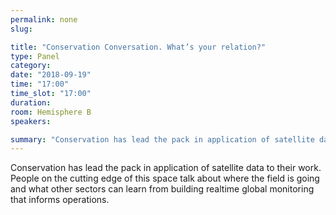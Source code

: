 ```yaml
---
permalink: none
slug:

title: "Conservation Conversation. What’s your relation?"
type: Panel
category:
date: "2018-09-19"
time: "17:00"
time_slot: "17:00"
duration:
room: Hemisphere B
speakers:

summary: "Conservation has lead the pack in application of satellite data to their work. People on the cutting edge of this space talk about where the field is going and what other sectors can learn from building realtime global monitoring that informs operations."
---
```

Conservation has lead the pack in application of satellite data to their work. People on the cutting edge of this space talk about where the field is going and what other sectors can learn from building realtime global monitoring that informs operations.
